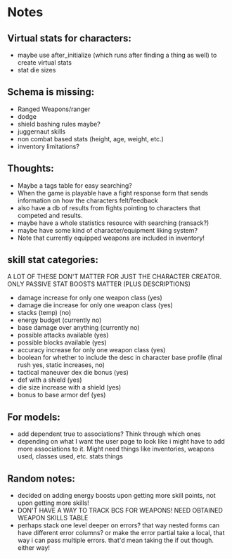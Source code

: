 # Notes


## Virtual stats for characters:

- maybe use after_initialize (which runs after finding a thing as well) to create virtual stats
- stat die sizes


## Schema is missing:

- Ranged Weapons/ranger
- dodge
- shield bashing rules maybe?
- juggernaut skills
- non combat based stats (height, age, weight, etc.)
- inventory limitations?

## Thoughts:

- Maybe a tags table for easy searching?
- When the game is playable have a fight response form that sends information on how the characters felt/feedback
- also have a db of results from fights pointing to characters that competed and results.
- maybe have a whole statistics resource with searching (ransack?)
- maybe have some kind of character/equipment liking system?
- Note that currently equipped weapons are included in inventory!


## skill stat categories:

A LOT OF THESE DON'T MATTER FOR JUST THE CHARACTER CREATOR. ONLY PASSIVE STAT BOOSTS MATTER (PLUS DESCRIPTIONS)
- damage increase for only one weapon class (yes)
- damage die increase for only one weapon class (yes)
- stacks (temp) (no)
- energy budget (currently no)
- base damage over anything (currently no)
- possible attacks available (yes)
- possible blocks available (yes)
- accuracy increase for only one weapon class (yes)
- boolean for whether to include the desc in character base profile (final rush yes, static increases, no)
- tactical maneuver dex die bonus (yes)
- def with a shield (yes)
- die size increase with a shield (yes)
- bonus to base armor def (yes)

## For models:

- add dependent true to associations? Think through which ones
- depending on what I want the user page to look like i might have to add more associations to it. Might need things like inventories, weapons used, classes used, etc. stats things

## Random notes:

- decided on adding energy boosts upon getting more skill points, not upon getting more skills!
- DON'T HAVE A WAY TO TRACK BCS FOR WEAPONS! NEED OBTAINED WEAPON SKILLS TABLE
- perhaps stack one level deeper on errors? that way nested forms can have different error columns? or make the error partial take a local, that way i can pass multiple errors. that'd mean taking the if out though. either way!
